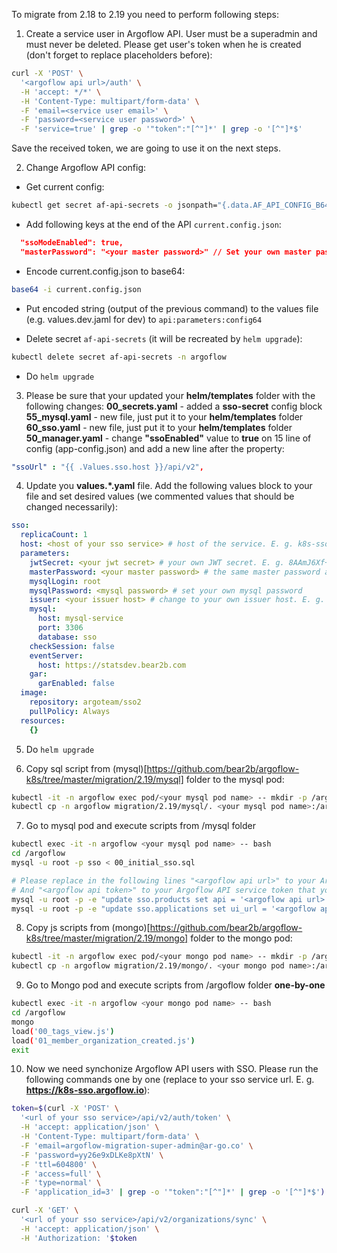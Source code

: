 To migrate from 2.18 to 2.19 you need to perform following steps:
1. Create a service user in Argoflow API. User must be a superadmin and must never be deleted. 
Please get user's token when he is created (don't forget to replace placeholders before):
```bash
curl -X 'POST' \
  '<argoflow api url>/auth' \
  -H 'accept: */*' \
  -H 'Content-Type: multipart/form-data' \
  -F 'email=<service user email>' \
  -F 'password=<service user password>' \
  -F 'service=true' | grep -o '"token":"[^"]*' | grep -o '[^"]*$'
```
Save the received token, we are going to use it on the next steps.

2. Change Argoflow API config:
- Get current config:
```bash
kubectl get secret af-api-secrets -o jsonpath="{.data.AF_API_CONFIG_B64}" -n argoflow | base64 -D | base64 -D > current.config.json
```
- Add following keys at the end of the API `current.config.json`:
```json
  "ssoModeEnabled": true,
  "masterPassword": "<your master password>" // Set your own master password. E. g. 8AAmJ6Xf+doM7ZLoYiME22M8z61Df/VuIN8zsAWO6rc=
```
- Encode current.config.json to base64:
```bash
base64 -i current.config.json
```
- Put encoded string (output of the previous command) to the values file (e.g. values.dev.jaml for dev) to `api:parameters:config64`

- Delete secret `af-api-secrets` (it will be recreated by `helm upgrade`):
```bash
kubectl delete secret af-api-secrets -n argoflow
```
- Do `helm upgrade`

3. Please be sure that your updated your **helm/templates** folder with the following changes:
**00_secrets.yaml** - added a **sso-secret** config block
**55_mysql.yaml** - new file, just put it to your **helm/templates** folder
**60_sso.yaml** - new file, just put it to your **helm/templates** folder
**50_manager.yaml** - change **"ssoEnabled"** value to **true** on 15 line of config (app-config.json) and add a new line after the property:
```yaml
"ssoUrl" : "{{ .Values.sso.host }}/api/v2",
```

4. Update you **values.*.yaml** file. Add the following values block to your file and set desired values (we commented values that should be changed necessarily):
```yaml
sso:
  replicaCount: 1
  host: <host of your sso service> # host of the service. E. g. k8s-sso.argoflow.io
  parameters:
    jwtSecret: <your jwt secret> # your own JWT secret. E. g. 8AAmJ6Xf+doM7ZLoYiME22M8z61Df/VuIN8zsAWO6rc=
    masterPassword: <your master password> # the same master password as you specified previously in the Argoflow API config
    mysqlLogin: root
    mysqlPassword: <mysql password> # set your own mysql password
    issuer: <your issuer host> # change to your own issuer host. E. g. k8s-sso.argoflow.io
    mysql:
      host: mysql-service
      port: 3306
      database: sso
    checkSession: false
    eventServer:
      host: https://statsdev.bear2b.com
    gar:
      garEnabled: false
  image:
    repository: argoteam/sso2
    pullPolicy: Always
  resources:
    {}
```

5. Do `helm upgrade`

6. Copy sql script from (mysql)[https://github.com/bear2b/argoflow-k8s/tree/master/migration/2.19/mysql] folder to the mysql pod:
```bash
kubectl -it -n argoflow exec pod/<your mysql pod name> -- mkdir -p /argoflow
kubectl cp -n argoflow migration/2.19/mysql/. <your mysql pod name>:/argoflow/.
```

7. Go to mysql pod and execute scripts from /mysql folder
```bash
kubectl exec -it -n argoflow <your mysql pod name> -- bash
cd /argoflow
mysql -u root -p sso < 00_initial_sso.sql

# Please replace in the following lines "<argoflow api url>" to your Argoflow API url. (E. g. https://k8s-api.argoflow.io)
# And "<argoflow api token>" to your Argoflow API service token that you received in the first step of this migration guide
mysql -u root -p -e "update sso.products set api = '<argoflow api url>', token = '<argoflow api token>' where code = 'wapi'"
mysql -u root -p -e "update sso.applications set ui_url = '<argoflow api url>', ui_password_reset_url = '<argoflow api url>/set-new-password?security-code=%s' where id = 3"
```

8. Copy js scripts from (mongo)[https://github.com/bear2b/argoflow-k8s/tree/master/migration/2.19/mongo] folder to the mongo pod:
```bash
kubectl -it -n argoflow exec pod/<your mongo pod name> -- mkdir -p /argoflow
kubectl cp -n argoflow migration/2.19/mongo/. <your mongo pod name>:/argoflow/.
```

9. Go to Mongo pod and execute scripts from /argoflow folder **one-by-one**
```bash
kubectl exec -it -n argoflow <your mongo pod name> -- bash
cd /argoflow
mongo
load('00_tags_view.js')
load('01_member_organization_created.js')
exit
```

10. Now we need synchonize Argoflow API users with SSO.
Please run the following commands one by one (replace **<url of your sso service>** to your sso service url. E. g. **https://k8s-sso.argoflow.io**):
```bash
token=$(curl -X 'POST' \
  '<url of your sso service>/api/v2/auth/token' \
  -H 'accept: application/json' \
  -H 'Content-Type: multipart/form-data' \
  -F 'email=argoflow-migration-super-admin@ar-go.co' \
  -F 'password=yy26e9xDLKe8pXtN' \
  -F 'ttl=604800' \
  -F 'access=full' \
  -F 'type=normal' \
  -F 'application_id=3' | grep -o '"token":"[^"]*' | grep -o '[^"]*$')

curl -X 'GET' \
  '<url of your sso service>/api/v2/organizations/sync' \
  -H 'accept: application/json' \
  -H 'Authorization: '$token
```